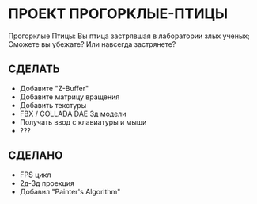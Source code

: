 # ПРОЕКТ ПРОГОРКЛЫЕ-ПТИЦЫ

Прогорклые Птицы: Вы птица застрявшая в лаборатории злых ученых; Сможете вы убежате? Или навсегда застрянете?

## СДЕЛАТЬ

* Добавите "Z-Buffer"
* Добавите матрицу вращения
* Добавить текстуры
* FBX / COLLADA DAE 3д модели
* Получать ввод с клавиатуры и мыши
* ???

## СДЕЛАНО

* FPS цикл
* 2д-3д проекция
* Добавил "Painter's Algorithm"
